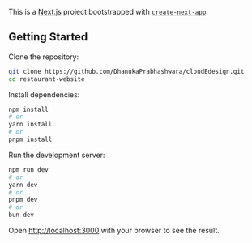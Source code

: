 This is a [Next.js](https://nextjs.org) project bootstrapped with [`create-next-app`](https://github.com/vercel/next.js/tree/canary/packages/create-next-app).

## Getting Started

Clone the repository:

```bash
git clone https://github.com/DhanukaPrabhashwara/cloudEdesign.git
cd restaurant-website
```

Install dependencies:

```bash
npm install
# or
yarn install
# or
pnpm install
```

Run the development server:

```bash
npm run dev
# or
yarn dev
# or
pnpm dev
# or
bun dev
```

Open [http://localhost:3000](http://localhost:3000) with your browser to see the result.
